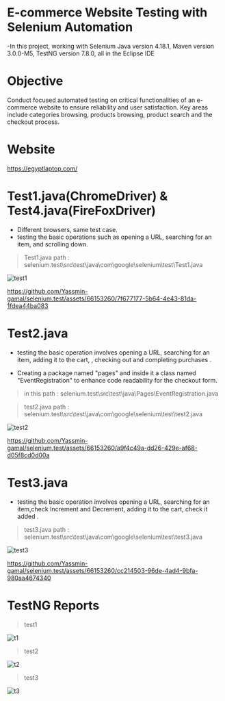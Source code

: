 # E-commerce Website Testing with Selenium Automation

-In this project, working with Selenium Java version 4.18.1, Maven version 3.0.0-M5, TestNG version 7.8.0, all in the Eclipse IDE


#  Objective

Conduct focused automated testing on critical functionalities of an e-commerce website to
ensure reliability and user satisfaction. Key areas include categories browsing, products
browsing, product search and the checkout process.

#  Website
https://egyptlaptop.com/

# Test1.java(ChromeDriver)   &   Test4.java(FireFoxDriver)

- Different browsers, same test case.
- testing the basic operations such as opening a URL, searching for an item, and scrolling down.

>Test1.java path : selenium.test\src\test\java\com\google\selenium\test\Test1.java

![test1](https://github.com/Yassmin-gamal/selenium.test/assets/66153260/b56ec643-a3dc-4ea9-b993-f31daccd34e8)


https://github.com/Yassmin-gamal/selenium.test/assets/66153260/7f677177-5b64-4e43-81da-1fdea44ba083



# Test2.java

- testing the basic operation involves opening a URL, searching for an item, adding it to the cart, , checking out and completing purchases .


- Creating a package named "pages" and inside it a class named "EventRegistration" to enhance code readability for the checkout form. 

>in this path : selenium.test\src\test\java\Pages\EventRegistration.java

>test2.java path : selenium.test\src\test\java\com\google\selenium\test\test2.java

![test2](https://github.com/Yassmin-gamal/selenium.test/assets/66153260/eb98f5b2-e9bb-4e26-9775-86fc7620a520)


https://github.com/Yassmin-gamal/selenium.test/assets/66153260/a9f4c49a-dd26-429e-af68-d05f8cd0d00a



# Test3.java

- testing the basic operation involves opening a URL, searching for an item,check Increment and Decrement,  adding it to the cart, check it added .

>test3.java path : selenium.test\src\test\java\com\google\selenium\test\test3.java
 
![test3](https://github.com/Yassmin-gamal/selenium.test/assets/66153260/43dbcf8f-addf-4172-9779-d33621e1f073)


https://github.com/Yassmin-gamal/selenium.test/assets/66153260/cc214503-96de-4ad4-9bfa-980aa4674340


# TestNG Reports 


>test1

![t1](https://github.com/Yassmin-gamal/selenium.test/assets/66153260/b640b660-bab7-4b55-bc98-3560b4dafe27)


>test2


![t2](https://github.com/Yassmin-gamal/selenium.test/assets/66153260/dd8f3573-17a7-430e-a06e-1d2d7880e699)


>test3

![t3](https://github.com/Yassmin-gamal/selenium.test/assets/66153260/88bf8b32-aa44-4abb-b45d-48ad74bb072c)


